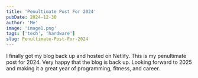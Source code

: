 ```yaml
---
title: 'Penultimate Post For 2024'
pubDate: 2024-12-30
author: 'Me'
image: 'image1.png'
tags: ['tech', 'hardware']
slug: Penultimate-Post-For-2024
---
```


I finally got my blog back up and hosted on Netlify. This is my penultimate post for 2024. Very happy that the blog is back up. Looking forward to 2025 and making it a great year of programming, fitness, and career. 

